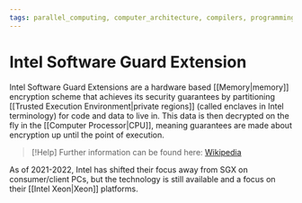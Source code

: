 ```yaml
---
tags: parallel_computing, computer_architecture, compilers, programming
---
```


# Intel Software Guard Extension

Intel Software Guard Extensions are a hardware based [[Memory|memory]] encryption scheme that achieves its security guarantees by partitioning [[Trusted Execution Environment|private regions]] (called enclaves in Intel terminology) for code and data to live in. This data is then decrypted on the fly in the [[Computer Processor|CPU]], meaning guarantees are made about encryption up until the point of execution.

>[!Help] 
>Further information can be found here: [Wikipedia](https://en.wikipedia.org/wiki/Software_Guard_Extensions)

As of 2021-2022, Intel has shifted their focus away from SGX on consumer/client PCs, but the technology is still available and a focus on their [[Intel Xeon|Xeon]] platforms.